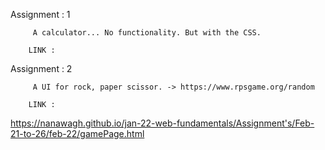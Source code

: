 
Assignment : 1 

         A calculator... No functionality. But with the CSS. 
         
        LINK : 


Assignment : 2
 
         A UI for rock, paper scissor. -> https://www.rpsgame.org/random
         
        LINK :
https://nanawagh.github.io/jan-22-web-fundamentals/Assignment's/Feb-21-to-26/feb-22/gamePage.html
